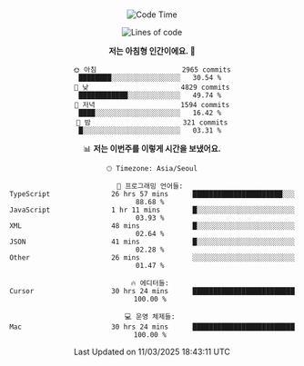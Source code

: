 <div align="center">

<br />

 <!--START_SECTION:waka-->
![Code Time](http://img.shields.io/badge/Code%20Time-4%2C324%20hrs%2034%20mins-blue)

![Lines of code](https://img.shields.io/badge/%EC%A0%80%EB%8A%94%20%EC%97%AC%ED%83%9C%EA%B9%8C%EC%A7%80%20-5.2%20million%20%EC%A4%84%EC%9D%98%20%EC%BD%94%EB%93%9C%EB%A5%BC%20%EC%9E%91%EC%84%B1%ED%96%88%EC%96%B4%EC%9A%94.-blue)

**저는 아침형 인간이에요. 🐤** 

```text
🌞 아침                     2965 commits        ████████░░░░░░░░░░░░░░░░░   30.54 % 
🌆 낮　                     4829 commits        ████████████░░░░░░░░░░░░░   49.74 % 
🌃 저녁                     1594 commits        ████░░░░░░░░░░░░░░░░░░░░░   16.42 % 
🌙 밤　                     321 commits         █░░░░░░░░░░░░░░░░░░░░░░░░   03.31 % 
```


📊 **저는 이번주를 이렇게 시간을 보냈어요.** 

```text
🕑︎ Timezone: Asia/Seoul

💬 프로그래밍 언어들: 
TypeScript               26 hrs 57 mins      ██████████████████████░░░   88.68 % 
JavaScript               1 hr 11 mins        █░░░░░░░░░░░░░░░░░░░░░░░░   03.93 % 
XML                      48 mins             █░░░░░░░░░░░░░░░░░░░░░░░░   02.64 % 
JSON                     41 mins             █░░░░░░░░░░░░░░░░░░░░░░░░   02.28 % 
Other                    26 mins             ░░░░░░░░░░░░░░░░░░░░░░░░░   01.47 % 

🔥 에디터들: 
Cursor                   30 hrs 24 mins      █████████████████████████   100.00 % 

💻 운영 체제들: 
Mac                      30 hrs 24 mins      █████████████████████████   100.00 % 
```


 Last Updated on 11/03/2025 18:43:11 UTC
<!--END_SECTION:waka-->

</div>
